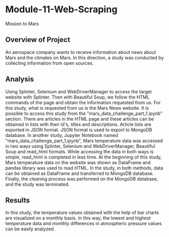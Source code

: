 # Module-11-Web-Scraping
Mission to Mars

## Overview of Project
An aerospace company wants to receive information about news about Mars and the climates on Mars. In this direction, a study was conducted by collecting information from open sources.

## Analysis  
Using Splinter, Selenium and WebDriverManager to access the target website with Splinter. Then with Beautiful Soup, we follow the HTML commands of the page and obtain the information requested from us. For this study, what is requested from us is the Mars News website. It is possible to access this study from the "mars_data_challenge_part_1.ipynb" section. There are articles in the HTML page and these articles can be obtained in lists with their id's, titles and descriptions. Article lists are exported in JSON format. JSON format is used to export to MongoDB database.
In another study, Jupyter Notebook named "mars_data_challenge_part_1.ipynb", Mars temperature data was accessed in two ways using Splinter, Selenium and WebDriverManager, Beautiful Soup and read_html formats. While accessing the data in both ways is simple, read_html is completed in less time. At the beginning of this study, Mars temperature data on the website was shown as DataFrame and pandas library was used to read HTML. In the study, in both methods, data can be obtained as DataFrame and transferred to MongoDB database. Finally, the cleaning process was performed on the MongoDB database, and the study was terminated.

## Results 
In this study, the temperature values obtained with the help of bar charts are visualized on a monthly basis. In this way, the lowest and highest temperature data and monthly differences in atmospheric pressure values can be easily analyzed. 